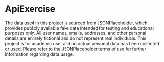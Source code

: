 # ApiExercise
The data used in this project is sourced from JSONPlaceholder, which provides publicly available fake data intended for testing and educational purposes only. All user names, emails, addresses, and other personal details are entirely fictional and do not represent real individuals. This project is for academic use, and no actual personal data has been collected or used. Please refer to the JSONPlaceholder terms of use for further information regarding data usage.